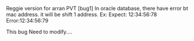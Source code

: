 Reggie version for arran PVT 
[bug1]
  In oracle database, there have error bt mac address.
   it will be shift 1 address. Ex: Expect: 12:34:56:78    Error:12:34:56:79

This bug Need to modify....
